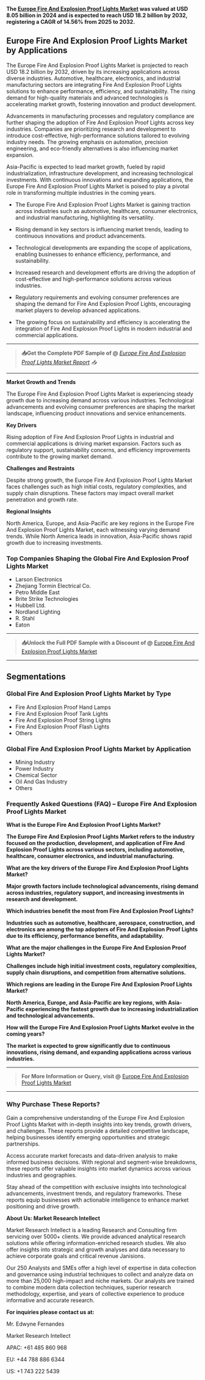 <p><strong>The <a href="https://www.marketresearchintellect.com/download-sample/?rid=376315&amp;utm_source=Pulse-April-Europe&amp;utm_medium=852">Europe Fire And Explosion Proof Lights Market</a> was valued at USD 8.05 billion in 2024 and is expected to reach USD 18.2 billion by 2032, registering a CAGR of 14.56% from 2025 to 2032.</strong></p><h2>Europe Fire And Explosion Proof Lights Market by Applications&nbsp;</h2><p><p>The Europe Fire And Explosion Proof Lights Market is projected to reach USD 18.2 billion by 2032, driven by its increasing applications across diverse industries. Automotive, healthcare, electronics, and industrial manufacturing sectors are integrating Fire And Explosion Proof Lights solutions to enhance performance, efficiency, and sustainability. The rising demand for high-quality materials and advanced technologies is accelerating market growth, fostering innovation and product development.</p><p>Advancements in manufacturing processes and regulatory compliance are further shaping the adoption of Fire And Explosion Proof Lights across key industries. Companies are prioritizing research and development to introduce cost-effective, high-performance solutions tailored to evolving industry needs. The growing emphasis on automation, precision engineering, and eco-friendly alternatives is also influencing market expansion.</p><p>Asia-Pacific is expected to lead market growth, fueled by rapid industrialization, infrastructure development, and increasing technological investments. With continuous innovations and expanding applications, the Europe Fire And Explosion Proof Lights Market is poised to play a pivotal role in transforming multiple industries in the coming years.</p></p><ul><li><p>The Europe Fire And Explosion Proof Lights Market is gaining traction across industries such as automotive, healthcare, consumer electronics, and industrial manufacturing, highlighting its versatility.</p></li><li><p>Rising demand in key sectors is influencing market trends, leading to continuous innovations and product advancements.</p></li><li><p>Technological developments are expanding the scope of applications, enabling businesses to enhance efficiency, performance, and sustainability.</p></li><li><p>Increased research and development efforts are driving the adoption of cost-effective and high-performance solutions across various industries.</p></li><li><p>Regulatory requirements and evolving consumer preferences are shaping the demand for Fire And Explosion Proof Lights, encouraging market players to develop advanced applications.</p></li><li><p>The growing focus on sustainability and efficiency is accelerating the integration of Fire And Explosion Proof Lights in modern industrial and commercial applications.</p></li></ul><hr /><blockquote><p><strong><span class="font-[700]">📥Get the Complete PDF Sample of @ </span></strong><em><span class="font-[700]"><a href="https://www.marketresearchintellect.com/download-sample/?rid=376315&amp;utm_source=Pulse-April-Europe&amp;utm_medium=852" target="_blank" data-tracking-control-name="article-ssr-frontend-pulse_little-text-block" data-tracking-will-navigate="" data-test-link="">Europe Fire And Explosion Proof Lights Market Report</a>&nbsp;📥</span></em></p></blockquote><hr /><p class="" data-start="77" data-end="360"><strong data-start="77" data-end="105">Market Growth and Trends</strong></p><p class="" data-start="77" data-end="360">The Europe Fire And Explosion Proof Lights Market is experiencing steady growth due to increasing demand across various industries. Technological advancements and evolving consumer preferences are shaping the market landscape, influencing product innovations and service enhancements.</p><p class="" data-start="362" data-end="606"><strong data-start="362" data-end="377">Key Drivers</strong></p><p class="" data-start="362" data-end="606">Rising adoption of Fire And Explosion Proof Lights in industrial and commercial applications is driving market expansion. Factors such as regulatory support, sustainability concerns, and efficiency improvements contribute to the growing market demand.</p><p class="" data-start="608" data-end="849"><strong data-start="608" data-end="637">Challenges and Restraints</strong></p><p class="" data-start="608" data-end="849">Despite strong growth, the Europe Fire And Explosion Proof Lights Market faces challenges such as high initial costs, regulatory complexities, and supply chain disruptions. These factors may impact overall market penetration and growth rate.</p><p class="" data-start="851" data-end="1095"><strong data-start="851" data-end="872">Regional Insights</strong></p><p class="" data-start="851" data-end="1095">North America, Europe, and Asia-Pacific are key regions in the Europe Fire And Explosion Proof Lights Market, each witnessing varying demand trends. While North America leads in innovation, Asia-Pacific shows rapid growth due to increasing investments.</p><p><h3>Top Companies Shaping the Global Fire And Explosion Proof Lights Market </h3><ul><li>Larson Electronics</li><li>Zhejiang Tormin Electrical Co.</li><li>Petro Middle East</li><li>Brite Strike Technologies</li><li>Hubbell Ltd.</li><li>Nordland Lighting</li><li>R. Stahl</li><li>Eaton</li></ul></p><hr /><blockquote><p><strong>📥Unlock the Full PDF Sample with a Discount of @</strong> <a href="https://www.marketresearchintellect.com/ask-for-discount/?rid=376315&amp;utm_source=Pulse-April-Europe&amp;utm_medium=852">Europe Fire And Explosion Proof Lights Market</a></p></blockquote><hr /><p><h2>Segmentations</h2><h3>Global Fire And Explosion Proof Lights Market by Type</h3><ul><li>Fire And Explosion Proof Hand Lamps</li><li>Fire And Explosion Proof Tank Lights</li><li>Fire And Explosion Proof String Lights</li><li>Fire And Explosion Proof Flash Lights</li><li>Others</li></ul><h3>Global Fire And Explosion Proof Lights Market by Application</h3><ul><li>Mining Industry</li><li>Power Industry</li><li>Chemical Sector</li><li>Oil And Gas Industry</li><li>Others</li></ul></p><h3><strong>Frequently Asked Questions (FAQ) &ndash; Europe Fire And Explosion Proof Lights Market</strong></h3><p><strong>What is the Europe Fire And Explosion Proof Lights Market?</strong></p><p><strong>The Europe Fire And Explosion Proof Lights Market refers to the industry focused on the production, development, and application of Fire And Explosion Proof Lights across various sectors, including automotive, healthcare, consumer electronics, and industrial manufacturing.</strong></p><p><strong>What are the key drivers of the Europe Fire And Explosion Proof Lights Market?</strong></p><p><strong>Major growth factors include technological advancements, rising demand across industries, regulatory support, and increasing investments in research and development.</strong></p><p><strong>Which industries benefit the most from Fire And Explosion Proof Lights?</strong></p><p><strong>Industries such as automotive, healthcare, aerospace, construction, and electronics are among the top adopters of Fire And Explosion Proof Lights due to its efficiency, performance benefits, and adaptability.</strong></p><p><strong>What are the major challenges in the Europe Fire And Explosion Proof Lights Market?</strong></p><p><strong>Challenges include high initial investment costs, regulatory complexities, supply chain disruptions, and competition from alternative solutions.</strong></p><p><strong>Which regions are leading in the Europe Fire And Explosion Proof Lights Market?</strong></p><p><strong>North America, Europe, and Asia-Pacific are key regions, with Asia-Pacific experiencing the fastest growth due to increasing industrialization and technological advancements.</strong></p><p><strong>How will the Europe Fire And Explosion Proof Lights Market evolve in the coming years?</strong></p><p><strong>The market is expected to grow significantly due to continuous innovations, rising demand, and expanding applications across various industries.</strong></p><hr /><blockquote><p><span class="font-[700]"><strong>For More Information or Query, visit&nbsp;@</strong>&nbsp;</span><span class="font-[700]"><a href="https://www.marketresearchintellect.com/product/global-fire-and-explosion-proof-lights-market-size-and-forecast/?utm_source=Linkedin&utm_medium=852" target="_blank" data-tracking-control-name="article-ssr-frontend-pulse_little-text-block" data-tracking-will-navigate="" data-test-link="">Europe Fire And Explosion Proof Lights Market</a></span></p></blockquote><hr /><h3><strong data-start="0" data-end="31">Why Purchase These Reports?</strong></h3><p class="" data-start="35" data-end="297">Gain a comprehensive understanding of the Europe Fire And Explosion Proof Lights Market with in-depth insights into key trends, growth drivers, and challenges. These reports provide a detailed competitive landscape, helping businesses identify emerging opportunities and strategic partnerships.</p><p class="" data-start="299" data-end="540">Access accurate market forecasts and data-driven analysis to make informed business decisions. With regional and segment-wise breakdowns, these reports offer valuable insights into market dynamics across various industries and geographies.</p><p class="" data-start="542" data-end="784">Stay ahead of the competition with exclusive insights into technological advancements, investment trends, and regulatory frameworks. These reports equip businesses with actionable intelligence to enhance market positioning and drive growth.</p><p><strong><span class="font-[700]">About Us: Market Research Intellect</span></strong></p><p><span class="">Market Research Intellect is a leading Research and Consulting firm servicing over 5000+ clients. We provide advanced analytical research solutions while offering information-enriched research studies.&nbsp;</span>We also offer insights into strategic and growth analyses and data necessary to achieve corporate goals and critical revenue Janisions.</p><p><span class="">Our 250 Analysts and SMEs offer a high level of expertise in data collection and governance using industrial techniques to collect and analyze data on more than 25,000 high-impact and niche markets. Our analysts are trained to combine modern data collection techniques, superior research methodology, expertise, and years of collective experience to produce informative and accurate research.</span></p><p><strong>For inquiries please contact us at:</strong></p><p>Mr. Edwyne Fernandes</p><p>Market Research Intellect</p><p>APAC: +61 485 860 968</p><p>EU: +44 788 886 6344</p><p>US: +1 743 222 5439</p>